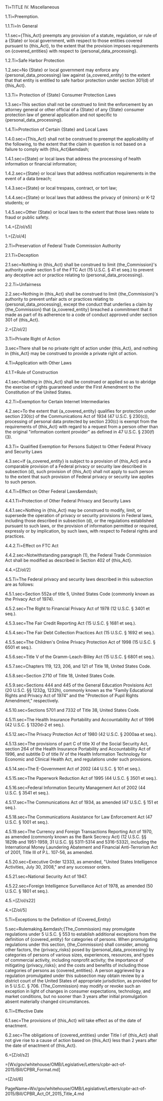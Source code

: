 Ti=TITLE IV.  Miscellaneous

1.Ti=Preemption.

1.1.Ti=In General

1.1.sec={This_Act} preempts any provision of a statute, regulation, or rule of a {State} or local government, with respect to those entities covered pursuant to {this_Act}, to the extent that the provision imposes requirements on {covered_entities} with respect to {personal_data_processing}.

1.2.Ti=Safe Harbor Protection

1.2.sec=No {State} or local government may enforce any {personal_data_processing} law against {a_covered_entity} to the extent that that entity is entitled to safe harbor protection under section 301(d) of {this_Act}.

1.3.Ti= Protection of {State} Consumer Protection Laws

1.3.sec=This section shall not be construed to limit the enforcement by an attorney general or other official of a {State} of any {State} consumer protection law of general application and not specific to {personal_data_processing}.

1.4.Ti=Protection of Certain {State} and Local Laws

1.4.0.sec={This_Act} shall not be construed to preempt the applicability of the following, to the extent that the claim in question is not based on a failure to comply with {this_Act}&emdash;

1.4.1.sec={State} or local laws that address the processing of health information or financial information;

1.4.2.sec={State} or local laws that address notification requirements in the event of a data breach;

1.4.3.sec={State} or local trespass, contract, or tort law;

1.4.4.sec={State} or local laws that address the privacy of {minors} or K-12 students; or

1.4.5.sec=Other {State} or local laws to the extent that those laws relate to fraud or public safety.

1.4.=[Z/ol/s5]

1.=[Z/ol/4]

2.Ti=Preservation of Federal Trade Commission Authority

2.1.Ti=Deception

2.1.sec=Nothing in {this_Act} shall be construed to limit {the_Commission}'s authority under section 5 of the FTC Act (15 U.S.C. &sect; 41 et seq.) to prevent any deceptive act or practice relating to {personal_data_processing}.

2.2.Ti=Unfairness

2.2.sec=Nothing in {this_Act} shall be construed to limit {the_Commission}'s authority to prevent unfair acts or practices relating to {personal_data_processing}, except the conduct that underlies a claim by {the_Commission} that {a_covered_entity} breached a commitment that it made as part of its adherence to a code of conduct approved under section 301 of {this_Act}.

2.=[Z/ol/2]

3.Ti=Private Right of Action

3.sec=There shall be no private right of action under {this_Act}, and nothing in {this_Act} may be construed to provide a private right of action.

4.Ti=Application with Other Laws

4.1.T=Rule of Construction

4.1.sec=Nothing in {this_Act} shall be construed or applied so as to abridge the exercise of rights guaranteed under the First Amendment to the Constitution of the United States.

4.2.Ti=Exemption for Certain Internet Intermediaries

4.2.sec=To the extent that {a_covered_entity} qualifies for protection under section 230(c) of the Communications Act of 1934 (47 U.S.C. &sect; 230(c)), processing of personal data protected by section 230(c) is exempt from the requirements of {this_Act} with regard to a request from a person other than the original "information content provider" as defined in 47 U.S.C. &sect; 230(f)(3).

4.3.Ti= Qualified Exemption for Persons Subject to Other Federal Privacy and Security Laws

4.3.sec=If {a_covered_entity} is subject to a provision of {this_Act} and a comparable provision of a Federal privacy or security law described in subsection (d), such provision of {this_Act} shall not apply to such person to the extent that such provision of Federal privacy or security law applies to such person.

4.4.Ti=Effect on Other Federal Laws&emdash;

4.4.1.Ti=Protection of Other Federal Privacy and Security Laws

4.4.1.sec=Nothing in {this_Act} may be construed to modify, limit, or supersede the operation of privacy or security provisions in Federal laws, including those described in subsection (d), or the regulations established pursuant to such laws, or the provision of information permitted or required, expressly or by implication, by such laws, with respect to Federal rights and practices.

4.4.2.Ti=Effect on FTC Act

4.4.2.sec=Notwithstanding paragraph (1), the Federal Trade Commission Act shall be modified as described in Section 402 of {this_Act}.

4.4.=[Z/ol/2]

4.5.Ti=The Federal privacy and security laws described in this subsection are as follows:

4.5.1.sec=Section 552a of title 5, United States Code (commonly known as the Privacy Act of 1974).

4.5.2.sec=The Right to Financial Privacy Act of 1978 (12 U.S.C. &sect; 3401 et seq.).

4.5.3.sec=The Fair Credit Reporting Act (15 U.S.C. &sect; 1681 et seq.).

4.5.4.sec=The Fair Debt Collection Practices Act (15 U.S.C. &sect; 1692 et seq.).

4.5.5.sec=The Children's Online Privacy Protection Act of 1998 (15 U.S.C. &sect; 6501 et seq.).

4.5.6.sec=Title V of the Gramm-Leach-Bliley Act (15 U.S.C. &sect; 6801 et seq.).

4.5.7.sec=Chapters 119, 123, 206, and 121 of Title 18, United States Code.

4.5.8.sec=Section 2710 of Title 18, United States Code.

4.5.9.sec=Sections 444 and 445 of the General Education Provisions Act (20 U.S.C. &sect;&sect; 1232g, 1232h), commonly known as the "Family Educational Rights and Privacy Act of 1974" and the "Protection of Pupil Rights Amendment," respectively.

4.5.10.sec=Sections 5701 and 7332 of Title 38, United States Code.

4.5.11.sec=The Health Insurance Portability and Accountability Act of 1996 (42 U.S.C. &sect; 1320d-2 et seq.).

4.5.12.sec=The Privacy Protection Act of 1980 (42 U.S.C. &sect; 2000aa et seq.).

4.5.13.sec=The provisions of part C of title XI of the Social Security Act, section 264 of the Health Insurance Portability and Accountability Act of 1996, and subtitle D of title IV of the Health Information Technology for Economic and Clinical Health Act, and regulations under such provisions.

4.5.14.sec=The E-Government Act of 2002 (44 U.S.C. &sect; 101 et seq.).

4.5.15.sec=The Paperwork Reduction Act of 1995 (44 U.S.C. &sect; 3501 et seq.).

4.5.16.sec=Federal Information Security Management Act of 2002 (44 U.S.C. &sect; 3541 et
seq.).

4.5.17.sec=The Communications Act of 1934, as amended (47 U.S.C. &sect; 151 et seq.).

4.5.18.sec=The Communications Assistance for Law Enforcement Act (47 U.S.C. &sect; 1001 et
seq.).

4.5.19.sec=The Currency and Foreign Transactions Reporting Act of 1970, as amended (commonly known as the Bank Secrecy Act) (12 U.S.C. &sect;&sect; 1829b and 1951-1959, 31 U.S.C. &sect;&sect; 5311-5314 and 5316-5332), including the International Money Laundering Abatement and Financial Anti-Terrorism Act of 2001, Title III of P.L. 107-56, as amended.

4.5.20.sec=Executive Order 12333, as amended, "United States Intelligence Activities, July 30, 2008," and any successor orders.

4.5.21.sec=National Security Act of 1947.

4.5.22.sec=Foreign Intelligence Surveillance Act of 1978, as amended (50 U.S.C. &sect; 1801 et seq.).

4.5.=[Z/ol/s22]

4.=[Z/ol/5]

5.Ti=Exceptions to the Definition of {Covered_Entity}

5.sec=Rulemaking.&emdash;{The_Commission} may promulgate regulations under 5 U.S.C. &sect; 553 to establish additional exceptions from the definition of {covered_entity} for categories of persons. When promulgating regulations under this section, {the_Commission} shall consider, among other factors, the {privacy_risks} posed by {personal_data_processing} by categories of persons of various sizes, experiences, resources, and types of commercial activity, including nonprofit activity; the importance of mitigating {privacy_risks}; and the costs and benefits of including those categories of persons as {covered_entities}. A person aggrieved by a regulation promulgated under this subsection may obtain review by a district court of the United States of appropriate jurisdiction, as provided for in 5 U.S.C. &sect; 706. {The_Commission} may modify or revoke such an exception in light of changes in consumer expectations, technology, and market conditions, but no sooner than 3 years after initial promulgation absent materially changed circumstances.

6.Ti=Effective Date

6.1.sec=The provisions of {this_Act} will take effect as of the date of enactment.

6.2.sec=The obligations of {covered_entities} under Title I of {this_Act} shall not give rise to a cause of action based on {this_Act} less than 2 years after the date of enactment of {this_Act}.

6.=[Z/ol/s2]

=[Wx/gov/whitehouse/OMB/Legislative/Letters/cpbr-act-of-2015/Bill/CPBR_Format.md]

=[Z/ol/6]

PageName=Wx/gov/whitehouse/OMB/Legislative/Letters/cpbr-act-of-2015/Bill/CPBR_Act_Of_2015_Title_4.md
